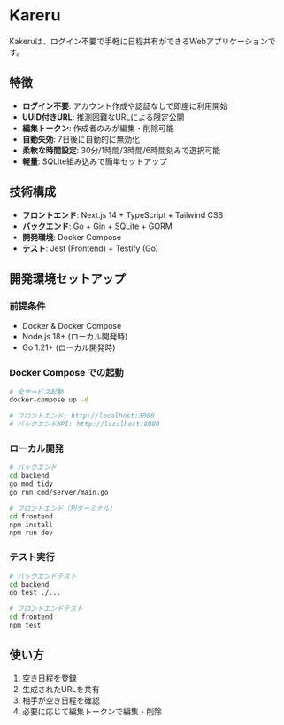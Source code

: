 # Kareru

Kakeruは、ログイン不要で手軽に日程共有ができるWebアプリケーションです。

## 特徴

- **ログイン不要**: アカウント作成や認証なしで即座に利用開始
- **UUID付きURL**: 推測困難なURLによる限定公開
- **編集トークン**: 作成者のみが編集・削除可能
- **自動失効**: 7日後に自動的に無効化
- **柔軟な時間設定**: 30分/1時間/3時間/6時間刻みで選択可能
- **軽量**: SQLite組み込みで簡単セットアップ

## 技術構成

- **フロントエンド**: Next.js 14 + TypeScript + Tailwind CSS
- **バックエンド**: Go + Gin + SQLite + GORM
- **開発環境**: Docker Compose
- **テスト**: Jest (Frontend) + Testify (Go)

## 開発環境セットアップ

### 前提条件
- Docker & Docker Compose
- Node.js 18+ (ローカル開発時)
- Go 1.21+ (ローカル開発時)

### Docker Compose での起動
```bash
# 全サービス起動
docker-compose up -d

# フロントエンド: http://localhost:3000
# バックエンドAPI: http://localhost:8080
```

### ローカル開発
```bash
# バックエンド
cd backend
go mod tidy
go run cmd/server/main.go

# フロントエンド（別ターミナル）
cd frontend
npm install
npm run dev
```

### テスト実行
```bash
# バックエンドテスト
cd backend
go test ./...

# フロントエンドテスト
cd frontend
npm test
```

## 使い方

1. 空き日程を登録
2. 生成されたURLを共有
3. 相手が空き日程を確認
4. 必要に応じて編集トークンで編集・削除
